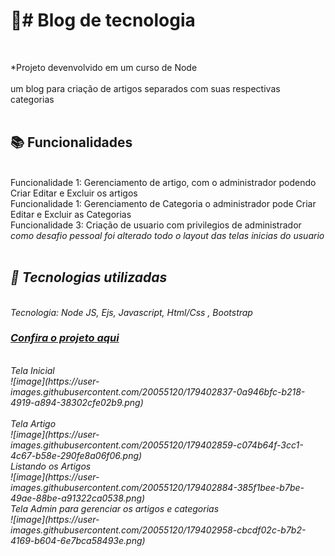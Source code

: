 <h1>📝# Blog de tecnologia </h1><br>

*Projeto devenvolvido em um curso de Node<br>
<br>
um blog para criação de artigos separados com suas respectivas categorias <br><br>



<h2>📚 Funcionalidades</h2><br>
Funcionalidade 1: Gerenciamento de artigo, com o administrador podendo Criar Editar e Excluir os artigos<br>
Funcionalidade 1: Gerenciamento de Categoria o administrador pode Criar Editar e Excluir as Categorias<br>
Funcionalidade 3: Criação de usuario com privilegios de administrador<br>
<i>como desafio pessoal foi alterado todo o layout das telas inicias do usuario<i><br><br>

<h2>🔧 Tecnologias utilizadas</h2><br>
Tecnologia: Node JS, Ejs, Javascript, Html/Css , Bootstrap

  <h3><a href="https://youtu.be/ZWxi7H6Kqk4">Confira o projeto aqui </a> </h3>

<br>
Tela Inicial
  <br>
![image](https://user-images.githubusercontent.com/20055120/179402837-0a946bfc-b218-4919-a894-38302cfe02b9.png)
<br><br>
Tela Artigo
  <br>
![image](https://user-images.githubusercontent.com/20055120/179402859-c074b64f-3cc1-4c67-b58e-290fe8a06f06.png)
<br>
Listando os Artigos
  <br>
![image](https://user-images.githubusercontent.com/20055120/179402884-385f1bee-b7be-49ae-88be-a91322ca0538.png)
  <br>
Tela Admin para gerenciar os artigos e categorias
  <br>
![image](https://user-images.githubusercontent.com/20055120/179402958-cbcdf02c-b7b2-4169-b604-6e7bca58493e.png)



